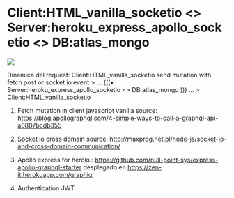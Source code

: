 # Client:HTML_vanilla_socketio <> Server:heroku_express_apollo_socketio <> DB:atlas_mongo

<img src="https://user-images.githubusercontent.com/25323947/72561042-48fc1d80-3876-11ea-8217-3b733d8d3876.png">

Dinamica del request:
Client:HTML_vanilla_socketio send mutation with fetch post or socket io event > ... (((• Server:heroku_express_apollo_socketio <> DB:atlas_mongo ))) ... > Client:HTML_vanilla_socketio

1. Fetch mutation in client javascript vanilla source: https://blog.apollographql.com/4-simple-ways-to-call-a-graphql-api-a6807bcdb355

2. Socket io cross domain source: http://maxprog.net.pl/node-js/socket-io-and-cross-domain-communication/

3. Apollo express for heroku: https://github.com/null-point-sys/express-apollo-graphql-starter desplegado en https://zen-it.herokuapp.com/graphiql

4. Authentication JWT.


